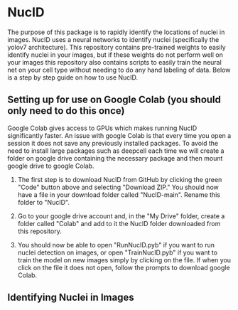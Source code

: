 # NucID
The purpose of this package is to rapidly identify the locations of nuclei in images. NucID uses a neural networks to identify nuclei 
(specifically the yolov7 architecture). This repository contains pre-trained weights to easily identify nuclei in your images, but if these weights do not
perform well on your images this repository also contains scripts to easily train the neural net on your cell type without needing to do any hand labeling of data.
Below is a step by step guide on how to use NucID.

## Setting up for use on Google Colab (you should only need to do this once)
Google Colab gives access to GPUs which makes running NucID significantly faster. An issue with google Colab is that every time you open a session
it does not save any previously installed packages. To avoid the need to install large packages such as deepcell each time we will create a folder
on google drive containing the necessary package and then mount google drive to google Colab.

1. The first step is to download NucID from GitHub by clicking the green "Code" button above and selecting "Download ZIP." You should now have a file in your download folder called "NucID-main". Rename this folder to "NucID".

2. Go to your google drive account and, in the "My Drive" folder, create a folder called "Colab" and add to it the NucID folder downloaded from this repository.

3. You should now be able to open "RunNucID.pyb" if you want to run nuclei detection on images, or open "TrainNucID.pyb" if you want to train the model on new images
simply by clicking on the file. If when you click on the file it does not open, follow the prompts to download google Colab. 

## Identifying Nuclei in Images
